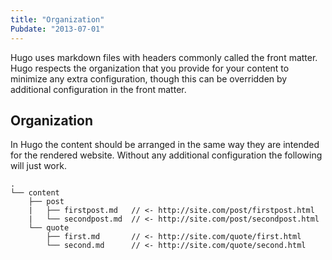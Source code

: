 ```yaml
---
title: "Organization"
Pubdate: "2013-07-01"
---
```


Hugo uses markdown files with headers commonly called the front matter. Hugo respects the organization
that you provide for your content to minimize any extra configuration, though this can be overridden
by additional configuration in the front matter.

## Organization
In Hugo the content should be arranged in the same way they are intended for the rendered website.
Without any additional configuration the following will just work.

    .
    └── content
        ├── post
        |   ├── firstpost.md   // <- http://site.com/post/firstpost.html
        |   └── secondpost.md  // <- http://site.com/post/secondpost.html
        └── quote
            ├── first.md       // <- http://site.com/quote/first.html
            └── second.md      // <- http://site.com/quote/second.html

